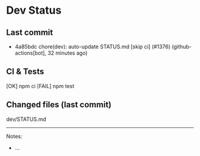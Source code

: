 # Dev Status

## Last commit
- 4a85bdc chore(dev): auto-update STATUS.md [skip ci] (#1376) (github-actions[bot], 32 minutes ago)
## CI & Tests
[OK] npm ci
[FAIL] npm test

## Changed files (last commit)
dev/STATUS.md

---
Notes:
- ...

